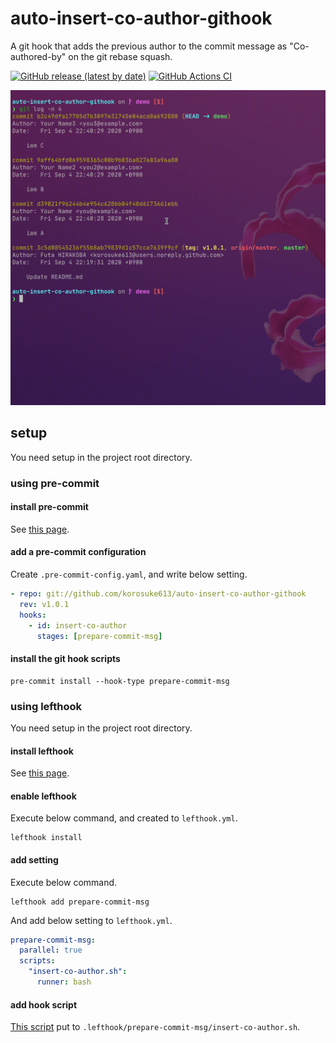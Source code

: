 # auto-insert-co-author-githook
A git hook that adds the previous author to the commit message as "Co-authored-by" on the git rebase squash.

[![GitHub release (latest by date)](https://img.shields.io/github/v/release/korosuke613/auto-insert-co-author-githook)](https://github.com/korosuke613/auto-insert-co-author-githook/releases/latest)
[![GitHub Actions CI](https://github.com/korosuke613/auto-insert-co-author-githook/workflows/CI/badge.svg)](https://github.com/korosuke613/auto-insert-co-author-githook/actions?query=workflow%3ACI)

![demo](./demo.gif)

## setup
You need setup in the project root directory.

### using pre-commit
#### install pre-commit
See [this page](https://pre-commit.com/#install).

#### add a pre-commit configuration
Create `.pre-commit-config.yaml`, and write below setting.
```yaml
- repo: git://github.com/korosuke613/auto-insert-co-author-githook
  rev: v1.0.1
  hooks:
    - id: insert-co-author
      stages: [prepare-commit-msg]
```

#### install the git hook scripts
```shell script
pre-commit install --hook-type prepare-commit-msg
```


### using lefthook
You need setup in the project root directory.

#### install lefthook
See [this page](https://github.com/Arkweid/lefthook/blob/master/docs/full_guide.md#installation).

#### enable lefthook
Execute below command, and created to `lefthook.yml`.
```shell script
lefthook install
```

#### add setting
Execute below command.
```shell script
lefthook add prepare-commit-msg
```

And add below setting to `lefthook.yml`.

```yaml
prepare-commit-msg:
  parallel: true
  scripts:
    "insert-co-author.sh":
      runner: bash
```

#### add hook script
[This script](insert-co-author.sh) put to `.lefthook/prepare-commit-msg/insert-co-author.sh`.
